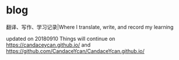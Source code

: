 # blog
翻译、写作、学习记录|Where I translate, write, and record my learning

updated on 20180910
Things will continue on https://candaceycan.github.io/ and https://github.com/CandaceYcan/CandaceYcan.github.io/
